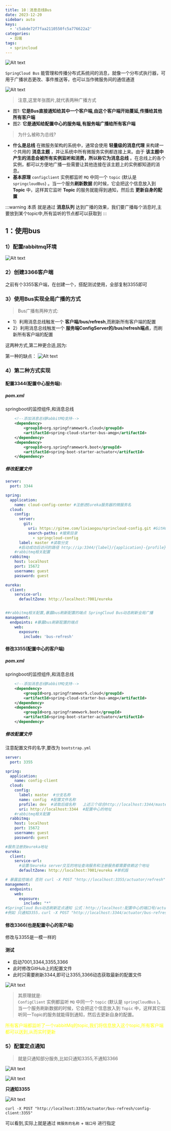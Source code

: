```yaml
---
title: 10：消息总线Bus
date: 2023-12-20
sidebar: auto
keys: 
  - 'c5abde72f7faa2110550fc5a776622a2'
categories:
  - 后端
tags:
  - sprincloud
---
```


![Alt text](./img/image15.png)

`SpringCloud Bus` 能管理和传播分布式系统间的消息，就像一个分布式执行器，可用于广播状态更改、事件推送等，也可以当作微服务间的通信通道

![Alt text](./img/image16.png)

> 注意,这里年张图片,就代表两种广播方式

- 图1: **它是Bus直接通知给其中一个客户端,由这个客户端开始蔓延,传播给其他所有客户端**
- 图2: **它是通知给配置中心的服务端,有服务端广播给所有客户端**


> 为什么被称为总线?

- **什么是总线**
在微服务架构的系统中，通常会使用 **轻量级的消息代理** 来构建一个共用的 **消息主题** ，并让系统中所有微服务实例都连接上来。由于 **该主题中产生的消息会被所有实例监听和消费，所以称它为消息总线** 。在总线上的各个实例，都可以方便地广播一些需要让其他连接在该主题上的实例都知道的消息。
- **基本原理**
`configclient` 实例都监听 `MQ` 中同一个 `topic` (默认是 `springcloudBus`) 。当一个服务**刷新数据** 的时候，它会把这个信息放入到 **Topic** 中，这样其它监听 **Topic** 的服务就能得到通知，然后去 **更新自身的配置**

:::warning 本质
就是通过 **消息队列** 达到广播的效果，我们要广播每个消息时,主要放到某个topic中,所有监听的节点都可以获取到
:::

## 1：使用bus

### 1）配置rabbitmq环境

![Alt text](./img/image17.png)

### 2）创建3366客户端

之前有个3355客户端，在创建一个，搭配测试使用，全部复制3355即可

### 3）使用Bus实现全局广播的方式

> Bus广播有两种方式:
- 1）利用消息总线触发一个 **客户端/bus/refresh**,而刷新所有客户端的配置
- 2）利用消息总线触发一个 **服务端ConfigServer的/bus/refresh端点**，而刷新所有客户端的配置

这两种方式,第二种更合适,因为:

第一种的缺点：
![Alt text](./img/image18.png)

### 4）第二种方式实现

#### 配置3344(配置中心服务端):


##### pom.xml
springboot的监控组件,和消息总线
```xml
    <!--添加消息总线RabbitMQ支持-->
    <dependency>
        <groupId>org.springframework.cloud</groupId>
        <artifactId>spring-cloud-starter-bus-amqp</artifactId>
    </dependency>
    <dependency>
        <groupId>org.springframework.boot</groupId>
        <artifactId>spring-boot-starter-actuator</artifactId>
    </dependency>
```
##### 修改配置文件

```yml
server:
  port: 3344

spring:
  application:
    name: cloud-config-center #注册进Eureka服务器的微服务名
  cloud:
    config:
      server:
        git:
          uri: https://gitee.com/lixiaogou/sprincloud-config.git #GitHub上面的git仓库名字
          search-paths: #搜索目录
            - springcloud-config
      label: master #读取分支
      #启动成功后访问的路径 http://ip:3344/{label}/{application}-{profile}.yml 能访问的配置文件 就表示成功了
    #rabbitmq相关配置
  rabbitmq:
    host: localhost
    port: 15672
    username: guest
    password: guest

eureka:
  client:
    service-url:
      defaultZone: http://localhost:7001/eureka


##rabbitmq相关配置,暴露bus刷新配置的端点 SpringCloud Bus动态刷新全局广播
management:
  endpoints: #暴露bus刷新配置的端点
    web:
      exposure:
        include: 'bus-refresh'
```

#### 修改3355(配置中心的客户端)
##### pom.xml
springboot的监控组件,和消息总线
```xml
    <!--添加消息总线RabbitMQ支持-->
    <dependency>
        <groupId>org.springframework.cloud</groupId>
        <artifactId>spring-cloud-starter-bus-amqp</artifactId>
    </dependency>
    <dependency>
        <groupId>org.springframework.boot</groupId>
        <artifactId>spring-boot-starter-actuator</artifactId>
    </dependency>
```
##### 修改配置文件
注意配置文件的名字,要改为 `bootstrap.yml`
```yml
server:
  port: 3355

spring:
  application:
    name: config-client
  cloud:
    config:
      label: master  #分支名称
      name: config  #配置文件名称
      profile: dev  #读取后缀名称   上述三个综合http://localhost:3344/master/config-dev.yml
      uri: http://localhost:3344  #配置中心的地址
    #rabbitmq相关配置
  rabbitmq:
    host: localhost
    port: 15672
    username: guest
    password: guest

#服务注册到eureka地址
eureka:
  client:
    service-url:
      #设置与eureka server交互的地址查询服务和注册服务都需要依赖这个地址
      defaultZone: http://localhost:7001/eureka #单机版

# 暴露监控端点 否则 curl -X POST "http://localhost:3355/actuator/refresh" 不可使用
management:
  endpoints:
    web:
      exposure:
        include: "*"
#SpringCloud Bus动态刷新定点通知 公式：http://localhost:配置中心的端口号/actuator/bus-refresh/{destination}
#例如 只通知3355，curl -X POST "http://localhost:3344/actuator/bus-refresh/config-client:3355"
```

#### 修改3366(也是配置中心的客户端)

修改与3355是一模一样的

#### 测试

- 启动7001,3344,3355,3366
- 此时修改GitHub上的配置文件
- 此时只需要刷新3344,即可让3355,3366动态获取最新的配置文件

![Alt text](./img/image19.png)

> 其原理就是:  
`ConfigClient` 实例都监听 `MQ` 中同一个 `topic` (默认是 `springCloudBus` )。当一个服务刷新数据的时候，它会把这个信息放入到 `Topic` 中，这样其它监听同一Topic的服务就能得到通知，然后去更新自身的配置。

<p style="color:yellow">所有客户端都监听了一个rabbitMq的topic,我们将信息放入这个topic,所有客户端都可以送到,从而实时更新</p>

### 5）配置定点通知

> 就是只通知部分服务,比如只通知3355,不通知3366

![Alt text](./img/image20.png)

![Alt text](./img/image21.png)

**只通知3355**

![Alt text](./img/image22.png)


```shell
curl -X POST "http://localhost:3355/actuator/bus-refresh/config-client:3355"
```

可以看到,实际上就是通过 `微服务的名称` + `端口号` 进行指定
